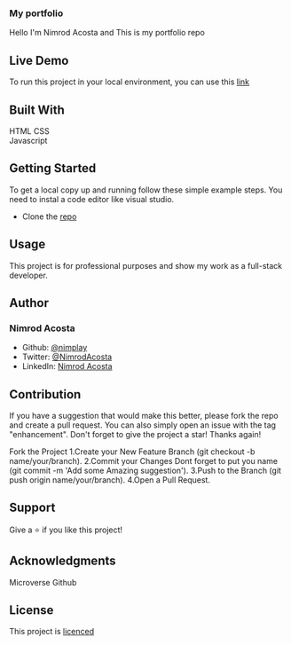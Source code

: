 ### My portfolio

 Hello I'm Nimrod Acosta and This is my portfolio repo   
  
## Live Demo

To run this project in your local environment, you can use this [link](https://nimplay.github.io/my-portfolio/)
  
## Built With

 HTML 
 CSS  
 Javascript

Getting Started
---------------
 To get a local copy up and running follow these simple example steps.
 You need to instal a code editor like visual studio. 
 -  Clone the [repo](https://github.com/nimplay/Microverse_Portfolio.git)


Usage
-----
 This project is for professional purposes and show my work as a full-stack developer.

Author
------
 ### Nimrod Acosta 
 - Github: [@nimplay](https://github.com/nimplay) 
 - Twitter: [@NimrodAcosta](https://twitter.com/NimrodAcosta)
 - LinkedIn: [Nimrod Acosta](https://www.linkedin.com/in/nimrod-acosta-734330169/)


## Contribution

 If you have a suggestion that would make this better, please fork the repo and create a pull request. You can also simply open an issue with the tag "enhancement". Don't forget to give the project a star! Thanks again!

 Fork the Project 
 1.Create your New Feature Branch (git checkout -b name/your/branch). 
 2.Commit your Changes Dont forget to put you name (git commit -m 'Add some Amazing suggestion'). 
 3.Push to the Branch (git push origin name/your/branch). 
 4.Open a Pull Request.

Support
-------
 Give a ⭐️ if you like this project!

Acknowledgments
---------------
 Microverse 
 Github 

License
-------
 This project is [licenced](/MIT.md) 